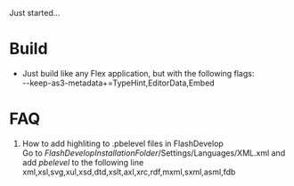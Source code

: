 Just started...

Build
=======================
* Just build like any Flex application, but with the following flags:  
	--keep-as3-metadata+=TypeHint,EditorData,Embed

FAQ
=======================
1. How to add highliting to .pbelevel files in FlashDevelop  
Go to *FlashDevelopInstallationFolder*/Settings/Languages/XML.xml and add *pbelevel* to the following line  
	<file-extensions>xml,xsl,svg,xul,xsd,dtd,xslt,axl,xrc,rdf,mxml,sxml,asml,fdb</file-extensions>
